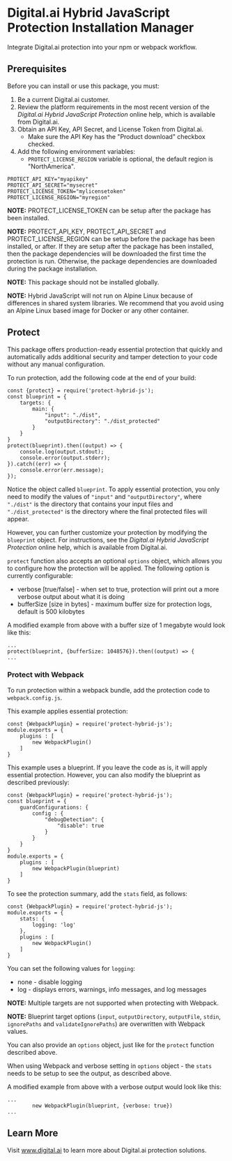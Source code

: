 # Digital.ai Hybrid JavaScript Protection Installation Manager

Integrate Digital.ai protection into your npm or webpack workflow.

## Prerequisites

Before you can install or use this package, you must:

1. Be a current Digital.ai customer.
2. Review the platform requirements in the most recent version of the *Digital.ai Hybrid JavaScript Protection* online help, which is available from Digital.ai.
3. Obtain an API Key, API Secret, and License Token from Digital.ai.
    * Make sure the API Key has the "Product download" checkbox checked.
4. Add the following environment variables:
    * `PROTECT_LICENSE_REGION` variable is optional, the default region is "NorthAmerica".

```
PROTECT_API_KEY="myapikey"
PROTECT_API_SECRET="mysecret"
PROTECT_LICENSE_TOKEN="mylicensetoken"
PROTECT_LICENSE_REGION="myregion"
```

**NOTE:** PROTECT_LICENSE_TOKEN can be setup after the package has been installed.

**NOTE:** PROTECT_API_KEY, PROTECT_API_SECRET and PROTECT_LICENSE_REGION can be setup before the package has been installed, or after. If they are setup after the package has been installed, then the package dependencies will be downloaded the first time the protection is run. Otherwise, the package dependencies are downloaded during the package installation.

**NOTE:** This package should not be installed globally.

**NOTE:** Hybrid JavaScript will not run on Alpine Linux because of differences in shared system libraries. We recommend that you avoid using an Alpine Linux based image for Docker or any other container.

## Protect

This package offers production-ready essential protection that quickly and automatically adds additional security and tamper detection to your code without any manual configuration.

To run protection, add the following code at the end of your build:

```
const {protect} = require('protect-hybrid-js');
const blueprint = {
    targets: {
        main: {
            "input": "./dist",
            "outputDirectory": "./dist_protected"
        }
    }
}
protect(blueprint).then((output) => {
    console.log(output.stdout);
    console.error(output.stderr);
}).catch((err) => {
    console.error(err.message);
});
```

Notice the object called `blueprint`. To apply essential protection, you only need to modify the values of `"input"` and `"outputDirectory"`, where `"./dist"` is the directory that contains your input files and `"./dist_protected"` is the directory where the final protected files will appear.

However, you can further customize your protection by modifying the `blueprint` object. For instructions, see the *Digital.ai Hybrid JavaScript Protection* online help, which is available from Digital.ai.

`protect` function also accepts an optional `options` object, which allows you to configure how the protection will be applied. The following option is currently configurable:

* verbose [true/false] - when set to true, protection will print out a more verbose output about what it is doing
* bufferSize [size in bytes] - maximum buffer size for protection logs, default is 500 kilobytes

A modified example from above with a buffer size of 1 megabyte would look like this:

```
...
protect(blueprint, {bufferSize: 1048576}).then((output) => {
...
```

### Protect with Webpack

To run protection within a webpack bundle, add the protection code to `webpack.config.js`.

This example applies essential protection:

```
const {WebpackPlugin} = require('protect-hybrid-js');
module.exports = {
    plugins : [
        new WebpackPlugin()
    ]
}
```

This example uses a blueprint. If you leave the code as is, it will apply essential protection. However, you can also modify the blueprint as described previously:

```
const {WebpackPlugin} = require('protect-hybrid-js');
const blueprint = {
    guardConfigurations: {
        config : {
            "debugDetection": {
                "disable": true
            }
        }
    }
}
module.exports = {
    plugins : [
        new WebpackPlugin(blueprint)
    ]
}
```

To see the protection summary, add the ```stats``` field, as follows:

```
const {WebpackPlugin} = require('protect-hybrid-js');
module.exports = {
    stats: {
        logging: 'log'
    },
    plugins : [
        new WebpackPlugin()
    ]
}
```

You can set the following values for ```logging```:
- none - disable logging
- log - displays errors, warnings, info messages, and log messages

**NOTE:** Multiple targets are not supported when protecting with Webpack.

**NOTE:** Blueprint target options (```input```, ```outputDirectory```, ```outputFile```, ```stdin```, ```ignorePaths``` and ```validateIgnorePaths```) are overwritten with Webpack values.

You can also provide an `options` object, just like for the `protect` function described above.

When using Webpack and verbose setting in `options` object - the `stats` needs to be setup to see the output, as described above.

A modified example from above with a verbose output would look like this:

```
...
        new WebpackPlugin(blueprint, {verbose: true})
...
```

## Learn More

Visit www.digital.ai to learn more about Digital.ai protection solutions.

